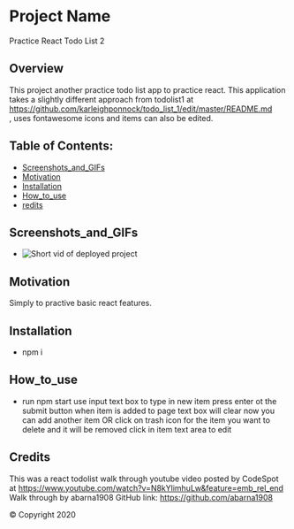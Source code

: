 # Project Name 
Practice React Todo List 2

  ## Overview 
  This project another practice todo list app to practice react. This application takes a slightly different approach from todolist1 at  https://github.com/karleighponnock/todo_list_1/edit/master/README.md <br /> , uses fontawesome icons and items can also be edited.

  ## Table of Contents:
  - [Screenshots_and_GIFs](#Screenshots_and_GIFs)
  - [Motivation](#Motivation)
  - [Installation](#Installation)
  - [How_to_use](#How_to_use)
  - [redits](#Credits)

 ## Screenshots_and_GIFs 
   - ![Short vid of deployed project](todolist2/public/assets/demo.gif)
  
  ## Motivation
  Simply to practive basic react features. 

  ## Installation 
  - npm i 

  ## How_to_use
  - run npm start
  use input text box to type in new item press enter ot the submit button
  when item is added to page text box will clear
  now you can add another item OR
  click on trash icon for the item you want to delete and it will be removed
  click in item text area to edit

  ## Credits
 This was a react todolist walk through youtube video posted by CodeSpot at https://www.youtube.com/watch?v=N8kYlimhuLw&feature=emb_rel_end <br />
 Walk through by abarna1908 GitHub link: https://github.com/abarna1908


  © Copyright 2020
